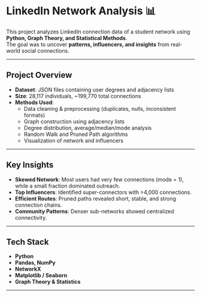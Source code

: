 # LinkedIn Network Analysis 📊

This project analyzes LinkedIn connection data of a student network using **Python, Graph Theory, and Statistical Methods**.  
The goal was to uncover **patterns, influencers, and insights** from real-world social connections.

---

## Project Overview
- **Dataset**: JSON files containing user degrees and adjacency lists
- **Size**: 28,117 individuals, ~199,770 total connections
- **Methods Used**:
  - Data cleaning & preprocessing (duplicates, nulls, inconsistent formats)
  - Graph construction using adjacency lists
  - Degree distribution, average/median/mode analysis
  - Random Walk and Pruned Path algorithms
  - Visualization of network and influencers

---

## Key Insights
- **Skewed Network**: Most users had very few connections (mode = 1), while a small fraction dominated outreach.
- **Top Influencers**: Identified super-connectors with >4,000 connections.
- **Efficient Routes**: Pruned paths revealed short, stable, and strong connection chains.
- **Community Patterns**: Denser sub-networks showed centralized connectivity.

---

## Tech Stack
- **Python**
- **Pandas, NumPy**
- **NetworkX**
- **Matplotlib / Seaborn**
- **Graph Theory & Statistics**

---


